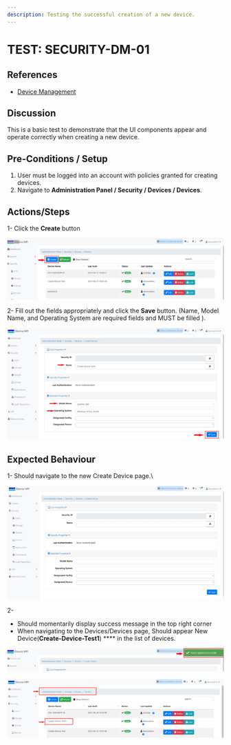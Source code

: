 ```yaml
---
description: Testing the successful creation of a new device.
---
```


# TEST: SECURITY-DM-01

## References

* [Device Management](../../../../../../operations/system-administration/security-administration/device-management.md)

## Discussion

This is a basic test to demonstrate that the UI components appear and operate correctly when creating a new device.

## **Pre-Conditions / Setup**

1. User must be logged into an account with policies granted for creating devices.
2. Navigate to **Administration Panel / Security / Devices / Devices**.

## Actions/Steps

1- Click the **Create** button

![](<../../../../../../.gitbook/assets/1 (6).jpg>)

2- Fill out the fields appropriately and click the **Save** button. (Name, Model Name, and Operating System are required fields and MUST be filled ).

![](<../../../../../../.gitbook/assets/3 (11).jpg>)

## Expected Behaviour

1-  Should navigate to the new Create Device page.\


![](<../../../../../../.gitbook/assets/2 (2).jpg>)

2-&#x20;

* Should momentarily display success message in the top right corner
* When navigating to the Devices/Devices page, Should appear New Device(**Create-Device-Test1**) **** in the list of devices.

![](<../../../../../../.gitbook/assets/4 (3).jpg>)

![](<../../../../../../.gitbook/assets/5 (1).jpg>)
